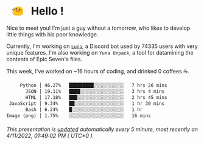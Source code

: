 <h1>   <img src="./spoink.gif" style="vertical-align:middle;" width="30px">   Hello ! </h1>

Nice to meet you! I'm just a guy without a tomorrow, who likes to develop little things with his poor knowledge.

Currently, I'm working on <a href='https://github.com/Asgarrrr/Luna'>`Luna`</a>, a Discord bot used by 74335 users with very unique features. I'm also working on `Yuna Unpack`, a tool for datamining the contents of Epic Seven's files.

This week, I've worked on ~16 hours of coding, and drinked 0 coffees ☕.

```
     Python │ 46.27%   █████████░░░░░░░░░░░   7 hrs 26 mins
       JSON │ 19.11%   ████░░░░░░░░░░░░░░░░   3 hrs 4 mins
       HTML │ 17.18%   ███░░░░░░░░░░░░░░░░░   2 hrs 45 mins
 JavaScript │ 9.34%    ██░░░░░░░░░░░░░░░░░░   1 hr 30 mins
       Bash │ 6.24%    █░░░░░░░░░░░░░░░░░░░   1 hr
Image (png) │ 1.75%    ░░░░░░░░░░░░░░░░░░░░   16 mins
```

###### This presentation is [updated](https://github.com/Asgarrrr) automatically every 5 minute, most recently on 4/11/2022, 01:49:02 PM ( UTC±0 ).